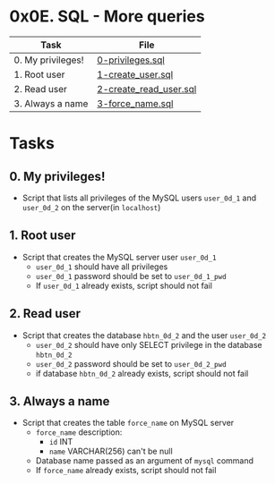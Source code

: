 # 0x0E. SQL - More queries

| Task | File |
| ---- | ---- |
| 0. My privileges! | [0-privileges.sql](./0-privileges.sql) |
| 1. Root user | [1-create_user.sql](./1-create_user.sql) |
| 2. Read user | [2-create_read_user.sql](./2-create_read_user.sql) |
| 3. Always a name | [3-force_name.sql](./3-force_name.sql) |

# Tasks
## 0. My privileges!
* Script that lists all privileges of the MySQL users `user_0d_1` and `user_0d_2` on the server(in `localhost`)
## 1. Root user
* Script that creates the MySQL server user `user_0d_1`
	* `user_0d_1` should have all privileges
	* `user_0d_1` password should be set to `user_0d_1_pwd`
	* If `user_0d_1` already exists, script should not fail
## 2. Read user
* Script that creates the database `hbtn_0d_2` and the user `user_0d_2`
	* `user_0d_2` should have only SELECT privilege in the database `hbtn_0d_2`
	* `user_0d_2` password should be set to `user_0d_2_pwd`
	* if database `hbtn_0d_2` already exists, script should not fail
## 3. Always a name
* Script that creates the table `force_name` on MySQL server
	* `force_name` description:
		* `id` INT
		* `name` VARCHAR(256) can't be null
	* Database name passed as an argument of `mysql` command
	* If `force_name` already exists, script should not fail
